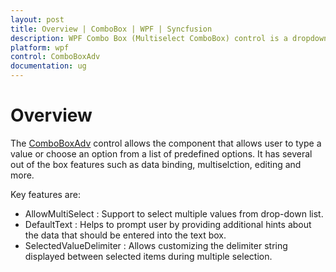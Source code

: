 ```yaml
---
layout: post
title: Overview | ComboBox | WPF | Syncfusion
description: WPF Combo Box (Multiselect ComboBox) control is a dropdown control that enables support for one or more item selection using a checkbox.
platform: wpf
control: ComboBoxAdv
documentation: ug
---
```


# Overview

The [ComboBoxAdv](https://help.syncfusion.com/cr/wpf/Syncfusion.Shared.Wpf~Syncfusion.Windows.Tools.Controls.ComboBoxAdv.html) control allows the component that allows user to type a value or choose an option from a list of predefined options. It has several out of the box features such as data binding, multiselction, editing and more.

Key features are:

* AllowMultiSelect : Support to select multiple values from drop-down list.
* DefaultText :  Helps to prompt user by providing additional hints about the data that should be entered into the text box.
* SelectedValueDelimiter : Allows customizing the delimiter string displayed between selected items during multiple selection.
